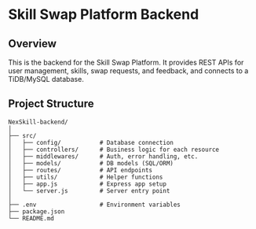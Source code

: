 # Skill Swap Platform Backend

## Overview
This is the backend for the Skill Swap Platform. It provides REST APIs for user management, skills, swap requests, and feedback, and connects to a TiDB/MySQL database.

## Project Structure

```
NexSkill-backend/
│
├── src/
│   ├── config/           # Database connection
│   ├── controllers/      # Business logic for each resource
│   ├── middlewares/      # Auth, error handling, etc.
│   ├── models/           # DB models (SQL/ORM)
│   ├── routes/           # API endpoints
│   ├── utils/            # Helper functions
│   ├── app.js            # Express app setup
│   └── server.js         # Server entry point
│
├── .env                  # Environment variables
├── package.json
└── README.md
``` 
